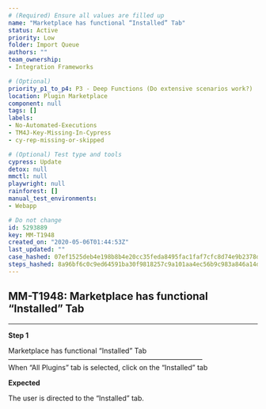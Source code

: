 ```yaml
---
# (Required) Ensure all values are filled up
name: "Marketplace has functional “Installed” Tab"
status: Active
priority: Low
folder: Import Queue
authors: ""
team_ownership: 
- Integration Frameworks

# (Optional)
priority_p1_to_p4: P3 - Deep Functions (Do extensive scenarios work?)
location: Plugin Marketplace
component: null
tags: []
labels: 
- No-Automated-Executions
- TM4J-Key-Missing-In-Cypress
- cy-rep-missing-or-skipped

# (Optional) Test type and tools
cypress: Update
detox: null
mmctl: null
playwright: null
rainforest: []
manual_test_environments: 
- Webapp

# Do not change
id: 5293889
key: MM-T1948
created_on: "2020-05-06T01:44:53Z"
last_updated: ""
case_hashed: 07ef1525deb4e198b8b4e20cc35feda8495fac1faf7cfc8d74e9b2378d13e7f541ecb26cfe06b3bad8e6c3e01e7138c4
steps_hashed: 8a96bf6c0c9ed64591ba30f9818257c9a101aa4ec56b9c983a846a14da1a9f172578fa9a9afa45b0c6aa8b2fdb501e02
---
```


<!-- (Auto-generated) Based on frontmatter's "key" and "name" -->

## MM-T1948: Marketplace has functional “Installed” Tab

---

**Step 1**

Marketplace has functional “Installed” Tab\
————————————————————————————\
When “All Plugins” tab is selected, click on the “Installed” tab

**Expected**

The user is directed to the “Installed” tab.
